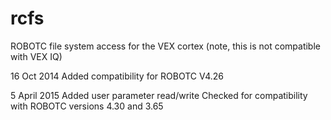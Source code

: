 rcfs
====

ROBOTC file system access for the VEX cortex
(note, this is not compatible with VEX IQ)

16 Oct 2014
Added compatibility for ROBOTC V4.26

5 April 2015
Added user parameter read/write
Checked for compatibility with ROBOTC versions 4.30
and 3.65
